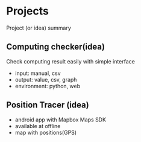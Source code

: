# Projects
Project (or idea) summary

## Computing checker(idea)
Check computing result easily with simple interface
 * input: manual, csv
 * output: value, csv, graph
 * environment: python, web

## Position Tracer (idea)
 * android app with Mapbox Maps SDK
 * available at offline
 * map with positions(GPS)
